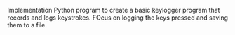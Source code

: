 Implementation Python program to create a basic keylogger program that records and logs keystrokes. FOcus on logging the keys pressed and saving them to a file.
